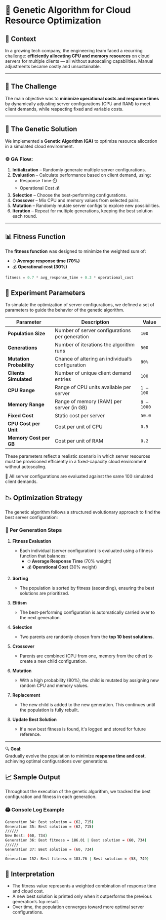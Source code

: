 # 🧬 Genetic Algorithm for Cloud Resource Optimization

## 🚀 Context

In a growing tech company, the engineering team faced a recurring challenge: **efficiently allocating CPU and memory resources** on cloud servers for multiple clients — all without autoscaling capabilities. Manual adjustments became costly and unsustainable.

---

## 🎯 The Challenge

The main objective was to **minimize operational costs and response times** by dynamically adjusting server configurations (CPU and RAM) to meet client demands, while respecting fixed and variable costs.

---

## 🧠 The Genetic Solution

We implemented a **Genetic Algorithm (GA)** to optimize resource allocation in a simulated cloud environment.

### ⚙️ GA Flow:

1. **Initialization** – Randomly generate multiple server configurations.
2. **Evaluation** – Calculate performance based on client demand, using:
   - Response Time ⏱️
   - Operational Cost 💰
3. **Selection** – Choose the best-performing configurations.
4. **Crossover** – Mix CPU and memory values from selected pairs.
5. **Mutation** – Randomly mutate server configs to explore new possibilities.
6. **Iteration** – Repeat for multiple generations, keeping the best solution each round.

---

## 📊 Fitness Function

The **fitness function** was designed to minimize the weighted sum of:

- ⏱ **Average response time (70%)**
- 💰 **Operational cost (30%)**

```python
fitness = 0.7 * avg_response_time + 0.3 * operational_cost
```

## 🧪 Experiment Parameters

To simulate the optimization of server configurations, we defined a set of parameters to guide the behavior of the genetic algorithm.

| Parameter            | Description                                 | Value              |
|----------------------|---------------------------------------------|--------------------|
| **Population Size**  | Number of server configurations per generation | `100`            |
| **Generations**      | Number of iterations the algorithm runs     | `500`              |
| **Mutation Probability** | Chance of altering an individual’s configuration | `80%`        |
| **Clients Simulated**| Number of unique client demand entries      | `100`              |
| **CPU Range**        | Range of CPU units available per server     | `1 – 100`          |
| **Memory Range**     | Range of memory (RAM) per server (in GB)    | `8 – 1000`         |
| **Fixed Cost**       | Static cost per server                      | `50.0`             |
| **CPU Cost per Unit**| Cost per unit of CPU                        | `0.5`              |
| **Memory Cost per GB**| Cost per unit of RAM                       | `0.2`              |

These parameters reflect a realistic scenario in which server resources must be provisioned efficiently in a fixed-capacity cloud environment without autoscaling.

🔁 All server configurations are evaluated against the same 100 simulated client demands.

## 📉 Optimization Strategy

The genetic algorithm follows a structured evolutionary approach to find the best server configuration:

### 🔁 Per Generation Steps

1. **Fitness Evaluation**
   - Each individual (server configuration) is evaluated using a fitness function that balances:
     - ⏱ **Average Response Time** (70% weight)
     - 💰 **Operational Cost** (30% weight)

2. **Sorting**
   - The population is sorted by fitness (ascending), ensuring the best solutions are prioritized.

3. **Elitism**
   - The best-performing configuration is automatically carried over to the next generation.

4. **Selection**
   - Two parents are randomly chosen from the **top 10 best solutions**.

5. **Crossover**
   - Parents are combined (CPU from one, memory from the other) to create a new child configuration.

6. **Mutation**
   - With a high probability (80%), the child is mutated by assigning new random CPU and memory values.

7. **Replacement**
   - The new child is added to the new generation. This continues until the population is fully rebuilt.

8. **Update Best Solution**
   - If a new best fitness is found, it's logged and stored for future reference.

---

🔍 **Goal**:  
Gradually evolve the population to minimize **response time and cost**, achieving optimal configurations over generations.

## 📈 Sample Output

Throughout the execution of the genetic algorithm, we tracked the best configuration and fitness in each generation.

### 🖨️ Console Log Example

```bash
Generation 34: Best solution = (62, 715)
Generation 35: Best solution = (62, 715)
//////
New Best: (60, 734)
Generation 36: Best fitness = 186.01 | Best solution = (60, 734)
//////
Generation 37: Best solution = (60, 734)
...
Generation 152: Best fitness = 183.76 | Best solution = (58, 749)
```

## 🧠 Interpretation
- The fitness value represents a weighted combination of response time and cloud cost.
- A new best solution is printed only when it outperforms the previous generation’s top result.
- Over time, the population converges toward more optimal server configurations.
